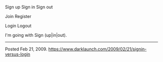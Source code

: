 Sign up
Sign in
Sign out

Join
Register

Login
Logout

I'm going with Sign (up|in|out).

---

Posted Feb 21, 2009.
https://www.darklaunch.com/2009/02/21/signin-versus-login